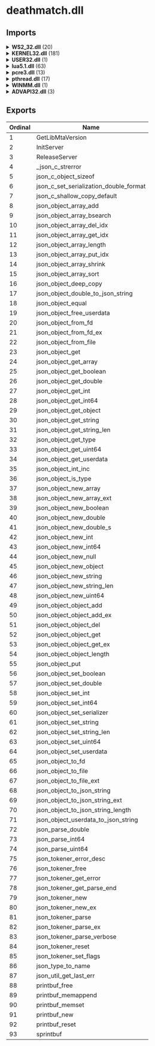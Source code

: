 # deathmatch.dll

## Imports

<details><summary><b>WS2_32.dll</b> (20)</summary><p>

| Ordinal | Name |
| ------- | ---- |
| 111 |  |
| 13 |  |
| 14 |  |
| 69 | WSAPoll |
| 1 |  |
| 15 |  |
| 16 |  |
| 116 |  |
| 115 |  |
| 23 |  |
| 21 |  |
| 20 |  |
| 17 |  |
| 12 |  |
| 11 |  |
| 9 |  |
| 10 |  |
| 3 |  |
| 19 |  |
| 2 |  |

</p></details>
<details><summary><b>KERNEL32.dll</b> (181)</summary><p>

| Ordinal | Name |
| ------- | ---- |
| 793 | GetVersion |
| 1330 | SetLastError |
| 1447 | TryEnterCriticalSection |
| 35 | AreFileApisANSI |
| 839 | HeapCreate |
| 841 | HeapFree |
| 601 | GetFullPathNameW |
| 1554 | WriteFile |
| 1415 | SwitchToThread |
| 529 | GetCurrentDirectoryW |
| 203 | CreateFileW |
| 373 | FindClose |
| 384 | FindFirstFileW |
| 396 | FindNextFileW |
| 576 | GetFileAttributesA |
| 578 | GetFileAttributesExW |
| 622 | GetLongPathNameW |
| 1139 | ReadFile |
| 1306 | SetFileAttributesA |
| 1048 | OutputDebugStringA |
| 134 | CloseHandle |
| 609 | GetLastError |
| 1101 | QueryPerformanceCounter |
| 1102 | QueryPerformanceFrequency |
| 862 | InitializeCriticalSection |
| 305 | EnterCriticalSection |
| 957 | LeaveCriticalSection |
| 272 | DeleteCriticalSection |
| 1405 | Sleep |
| 573 | GetExitCodeThread |
| 536 | GetCurrentProcessId |
| 539 | GetCurrentThread |
| 540 | GetCurrentThreadId |
| 1044 | OpenThread |
| 773 | GetThreadTimes |
| 743 | GetSystemTime |
| 610 | GetLocalTime |
| 629 | GetModuleHandleA |
| 686 | GetProcAddress |
| 961 | LoadLibraryA |
| 1000 | MoveFileExW |
| 252 | CreateToolhelp32Snapshot |
| 1436 | Thread32First |
| 1437 | Thread32Next |
| 932 | K32GetModuleInformation |
| 427 | FreeLibrary |
| 962 | LoadLibraryExA |
| 422 | FormatMessageA |
| 1257 | SetConsoleCtrlHandler |
| 936 | K32GetProcessMemoryInfo |
| 195 | CreateFileA |
| 589 | GetFileTime |
| 972 | LocalFileTimeToFileTime |
| 1318 | SetFileTime |
| 294 | DosDateTimeToFileTime |
| 1288 | SetCurrentDirectoryA |
| 1420 | TerminateProcess |
| 553 | GetDiskFreeSpaceW |
| 985 | LockFile |
| 1314 | SetFilePointer |
| 598 | GetFullPathNameA |
| 1296 | SetEndOfFile |
| 645 | GetNativeSystemInfo |
| 535 | GetCurrentProcess |
| 426 | FreeEnvironmentStringsW |
| 567 | GetEnvironmentStringsW |
| 471 | GetCommandLineW |
| 470 | GetCommandLineA |
| 663 | GetOEMCP |
| 434 | GetACP |
| 907 | IsValidCodePage |
| 379 | FindFirstFileExW |
| 1354 | SetStdHandle |
| 340 | EnumSystemLocalesW |
| 786 | GetUserDefaultLCID |
| 909 | IsValidLocale |
| 780 | GetTimeFormatW |
| 545 | GetDateFormatW |
| 588 | GetFileSizeEx |
| 1315 | SetFilePointerEx |
| 490 | GetConsoleCP |
| 1136 | ReadConsoleW |
| 508 | GetConsoleMode |
| 1553 | WriteConsoleW |
| 590 | GetFileType |
| 722 | GetStdHandle |
| 350 | ExitProcess |
| 782 | GetTimeZoneInformation |
| 631 | GetModuleHandleExW |
| 351 | ExitThread |
| 186 | CreateDirectoryW |
| 1300 | SetEnvironmentVariableW |
| 1235 | RtlUnwind |
| 1463 | UnregisterWaitEx |
| 1091 | QueryDepthSList |
| 876 | InterlockedFlushSList |
| 879 | InterlockedPushEntrySList |
| 878 | InterlockedPopEntrySList |
| 1204 | ReleaseSemaphore |
| 299 | DuplicateHandle |
| 1481 | VirtualFree |
| 1484 | VirtualProtect |
| 1478 | VirtualAlloc |
| 963 | LoadLibraryExW |
| 628 | GetModuleFileNameW |
| 428 | FreeLibraryAndExitThread |
| 1462 | UnregisterWait |
| 1193 | RegisterWaitForSingleObject |
| 1363 | SetThreadAffinityMask |
| 687 | GetProcessAffinityMask |
| 649 | GetNumaHighestNodeNumber |
| 282 | DeleteTimerQueueTimer |
| 120 | ChangeTimerQueueTimer |
| 251 | CreateTimerQueueTimer |
| 617 | GetLogicalProcessorInformation |
| 769 | GetThreadPriority |
| 1374 | SetThreadPriority |
| 243 | CreateThread |
| 1403 | SignalObjectAndWait |
| 250 | CreateTimerQueue |
| 720 | GetStartupInfoW |
| 895 | IsDebuggerPresent |
| 867 | InitializeSListHead |
| 902 | IsProcessorFeaturePresent |
| 1389 | SetUnhandledExceptionFilter |
| 1453 | UnhandledExceptionFilter |
| 1222 | ResetEvent |
| 1302 | SetEvent |
| 449 | GetCPInfo |
| 727 | GetStringTypeW |
| 613 | GetLocaleInfoW |
| 945 | LCMapStringW |
| 155 | CompareStringW |
| 265 | DecodePointer |
| 301 | EncodePointer |
| 632 | GetModuleHandleW |
| 1439 | TlsFree |
| 1441 | TlsSetValue |
| 1440 | TlsGetValue |
| 1438 | TlsAlloc |
| 191 | CreateEventW |
| 863 | InitializeCriticalSectionAndSpinCount |
| 1455 | UnlockFileEx |
| 758 | GetTempPathW |
| 218 | CreateMutexW |
| 1495 | WaitForSingleObject |
| 581 | GetFileAttributesW |
| 795 | GetVersionExW |
| 1456 | UnmapViewOfFile |
| 849 | HeapValidate |
| 846 | HeapSize |
| 1007 | MultiByteToWideChar |
| 415 | FlushFileBuffers |
| 775 | GetTickCount |
| 990 | MapViewOfFile |
| 200 | CreateFileMappingW |
| 745 | GetSystemTimeAsFileTime |
| 1534 | WideCharToMultiByte |
| 1416 | SystemTimeToFileTime |
| 692 | GetProcessHeap |
| 587 | GetFileSize |
| 986 | LockFileEx |
| 975 | LocalFree |
| 196 | CreateFileMappingA |
| 1454 | UnlockFile |
| 840 | HeapDestroy |
| 838 | HeapCompact |
| 837 | HeapAlloc |
| 964 | LoadLibraryW |
| 739 | GetSystemInfo |
| 844 | HeapReAlloc |
| 277 | DeleteFileW |
| 274 | DeleteFileA |
| 794 | GetVersionExA |
| 1496 | WaitForSingleObjectEx |
| 418 | FlushViewOfFile |
| 1049 | OutputDebugStringW |
| 550 | GetDiskFreeSpaceA |
| 423 | FormatMessageW |
| 757 | GetTempPathA |
| 1122 | RaiseException |

</p></details>
<details><summary><b>USER32.dll</b> (1)</summary><p>

| Ordinal | Name |
| ------- | ---- |
| 658 | OemToCharA |

</p></details>
<details><summary><b>lua5.1.dll</b> (63)</summary><p>

| Ordinal | Name |
| ------- | ---- |
| 82 | lua_pushnil |
| 83 | lua_pushnumber |
| 84 | lua_pushstring |
| 76 | lua_pushboolean |
| 106 | lua_settable |
| 107 | lua_settop |
| 38 | lua_checkstack |
| 58 | lua_getstackgap |
| 49 | lua_getfield |
| 90 | lua_rawgeti |
| 101 | lua_setfield |
| 46 | lua_gc |
| 79 | lua_pushinteger |
| 42 | lua_createtable |
| 92 | lua_rawseti |
| 55 | lua_getmainstate |
| 114 | lua_tolstring |
| 96 | lua_remove |
| 119 | lua_type |
| 115 | lua_tonumber |
| 110 | lua_toboolean |
| 74 | lua_objlen |
| 62 | lua_insert |
| 93 | lua_registerPostCallHook |
| 97 | lua_replace |
| 57 | lua_getstack |
| 35 | lua_addtotalbytes |
| 37 | lua_call |
| 105 | lua_setmetatable |
| 72 | lua_newuserdata |
| 89 | lua_rawget |
| 80 | lua_pushlightuserdata |
| 95 | lua_registerUndumpHook |
| 94 | lua_registerPreCallHook |
| 22 | luaL_newstate |
| 18 | luaL_loadbuffer |
| 14 | luaL_error |
| 31 | luaL_register |
| 131 | luaopen_utf8 |
| 124 | luaopen_debug |
| 126 | luaopen_math |
| 129 | luaopen_string |
| 127 | luaopen_os |
| 130 | luaopen_table |
| 123 | luaopen_base |
| 102 | lua_sethook |
| 53 | lua_getinfo |
| 75 | lua_pcall |
| 39 | lua_close |
| 33 | luaL_unref |
| 30 | luaL_ref |
| 5 | luaL_callmeta |
| 91 | lua_rawset |
| 120 | lua_typename |
| 64 | lua_isnumber |
| 77 | lua_pushcclosure |
| 73 | lua_next |
| 86 | lua_pushvalue |
| 60 | lua_gettop |
| 59 | lua_gettable |
| 81 | lua_pushlstring |
| 116 | lua_topointer |
| 118 | lua_touserdata |

</p></details>
<details><summary><b>pcre3.dll</b> (13)</summary><p>

| Ordinal | Name |
| ------- | ---- |
| 187 | pcre_config |
| 136 | ?parse_string@Arg@pcrecpp@@CA_NPBDHPAX@Z |
| 42 | ??0StringPiece@pcrecpp@@QAE@ABV?$basic_string@DU?$char_traits@D@std@@V?$allocator@D@2@@std@@@Z |
| 32 | ??0RE@pcrecpp@@QAE@ABV?$basic_string@DU?$char_traits@D@std@@V?$allocator@D@2@@std@@ABVRE_Options@1@@Z |
| 47 | ??1RE@pcrecpp@@QAE@XZ |
| 87 | ?PartialMatch@RE@pcrecpp@@QBE_NABVStringPiece@2@ABVArg@2@111111111111111@Z |
| 76 | ?FindAndConsume@RE@pcrecpp@@QBE_NPAVStringPiece@2@ABVArg@2@111111111111111@Z |
| 80 | ?GlobalReplace@RE@pcrecpp@@QBEHABVStringPiece@2@PAV?$basic_string@DU?$char_traits@D@std@@V?$allocator@D@2@@std@@@Z |
| 110 | ?no_arg@RE@pcrecpp@@2VArg@2@A |
| 196 | pcre_fullinfo |
| 191 | pcre_exec |
| 185 | pcre_compile |
| 192 | pcre_free |

</p></details>
<details><summary><b>pthread.dll</b> (17)</summary><p>

| Ordinal | Name |
| ------- | ---- |
| 54 | pthread_mutex_lock |
| 57 | pthread_mutex_unlock |
| 28 | pthread_cond_init |
| 27 | pthread_cond_destroy |
| 31 | pthread_cond_wait |
| 30 | pthread_cond_timedwait |
| 29 | pthread_cond_signal |
| 84 | pthread_setcancelstate |
| 25 | pthread_cancel |
| 36 | pthread_create |
| 52 | pthread_mutex_destroy |
| 53 | pthread_mutex_init |
| 38 | pthread_detach |
| 39 | pthread_equal |
| 83 | pthread_self |
| 56 | pthread_mutex_trylock |
| 26 | pthread_cond_broadcast |

</p></details>
<details><summary><b>WINMM.dll</b> (1)</summary><p>

| Ordinal | Name |
| ------- | ---- |
| 148 | timeGetTime |

</p></details>
<details><summary><b>ADVAPI32.dll</b> (3)</summary><p>

| Ordinal | Name |
| ------- | ---- |
| 193 | CryptAcquireContextA |
| 210 | CryptGenRandom |
| 220 | CryptReleaseContext |

</p></details>

## Exports


| Ordinal | Name |
| ------- | ---- |
| 1 | GetLibMtaVersion |
| 2 | InitServer |
| 3 | ReleaseServer |
| 4 | _json_c_strerror |
| 5 | json_c_object_sizeof |
| 6 | json_c_set_serialization_double_format |
| 7 | json_c_shallow_copy_default |
| 8 | json_object_array_add |
| 9 | json_object_array_bsearch |
| 10 | json_object_array_del_idx |
| 11 | json_object_array_get_idx |
| 12 | json_object_array_length |
| 13 | json_object_array_put_idx |
| 14 | json_object_array_shrink |
| 15 | json_object_array_sort |
| 16 | json_object_deep_copy |
| 17 | json_object_double_to_json_string |
| 18 | json_object_equal |
| 19 | json_object_free_userdata |
| 20 | json_object_from_fd |
| 21 | json_object_from_fd_ex |
| 22 | json_object_from_file |
| 23 | json_object_get |
| 24 | json_object_get_array |
| 25 | json_object_get_boolean |
| 26 | json_object_get_double |
| 27 | json_object_get_int |
| 28 | json_object_get_int64 |
| 29 | json_object_get_object |
| 30 | json_object_get_string |
| 31 | json_object_get_string_len |
| 32 | json_object_get_type |
| 33 | json_object_get_uint64 |
| 34 | json_object_get_userdata |
| 35 | json_object_int_inc |
| 36 | json_object_is_type |
| 37 | json_object_new_array |
| 38 | json_object_new_array_ext |
| 39 | json_object_new_boolean |
| 40 | json_object_new_double |
| 41 | json_object_new_double_s |
| 42 | json_object_new_int |
| 43 | json_object_new_int64 |
| 44 | json_object_new_null |
| 45 | json_object_new_object |
| 46 | json_object_new_string |
| 47 | json_object_new_string_len |
| 48 | json_object_new_uint64 |
| 49 | json_object_object_add |
| 50 | json_object_object_add_ex |
| 51 | json_object_object_del |
| 52 | json_object_object_get |
| 53 | json_object_object_get_ex |
| 54 | json_object_object_length |
| 55 | json_object_put |
| 56 | json_object_set_boolean |
| 57 | json_object_set_double |
| 58 | json_object_set_int |
| 59 | json_object_set_int64 |
| 60 | json_object_set_serializer |
| 61 | json_object_set_string |
| 62 | json_object_set_string_len |
| 63 | json_object_set_uint64 |
| 64 | json_object_set_userdata |
| 65 | json_object_to_fd |
| 66 | json_object_to_file |
| 67 | json_object_to_file_ext |
| 68 | json_object_to_json_string |
| 69 | json_object_to_json_string_ext |
| 70 | json_object_to_json_string_length |
| 71 | json_object_userdata_to_json_string |
| 72 | json_parse_double |
| 73 | json_parse_int64 |
| 74 | json_parse_uint64 |
| 75 | json_tokener_error_desc |
| 76 | json_tokener_free |
| 77 | json_tokener_get_error |
| 78 | json_tokener_get_parse_end |
| 79 | json_tokener_new |
| 80 | json_tokener_new_ex |
| 81 | json_tokener_parse |
| 82 | json_tokener_parse_ex |
| 83 | json_tokener_parse_verbose |
| 84 | json_tokener_reset |
| 85 | json_tokener_set_flags |
| 86 | json_type_to_name |
| 87 | json_util_get_last_err |
| 88 | printbuf_free |
| 89 | printbuf_memappend |
| 90 | printbuf_memset |
| 91 | printbuf_new |
| 92 | printbuf_reset |
| 93 | sprintbuf |

</p></details>
